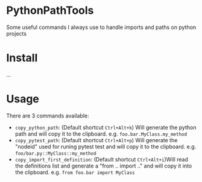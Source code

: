 PythonPathTools
================

Some useful commands I always use to handle imports and paths on python projects

Install
=======

...

Usage
=====

There are 3 commands available:

- `copy_python_path`: (Default shortcut `Ctrl+Alt+k`) Will generate the python path and will copy it to the clipboard. e.g. `foo.bar.MyClass.my_method`
- `copy_pytest_path`: (Default shortcut `Ctrl+Alt+p`) Will generate the "nodeid" used for runing pytest test and will copy it to the clipboard. e.g. `foo/bar.py::MyClass::my_method`
- `copy_import_first_definition`: (Default shortcut `Ctrl+Alt+i`)Will read the definitions list and generate a "from .. import .." and will copy it into the clipboard. e.g. `from foo.bar import MyClass`